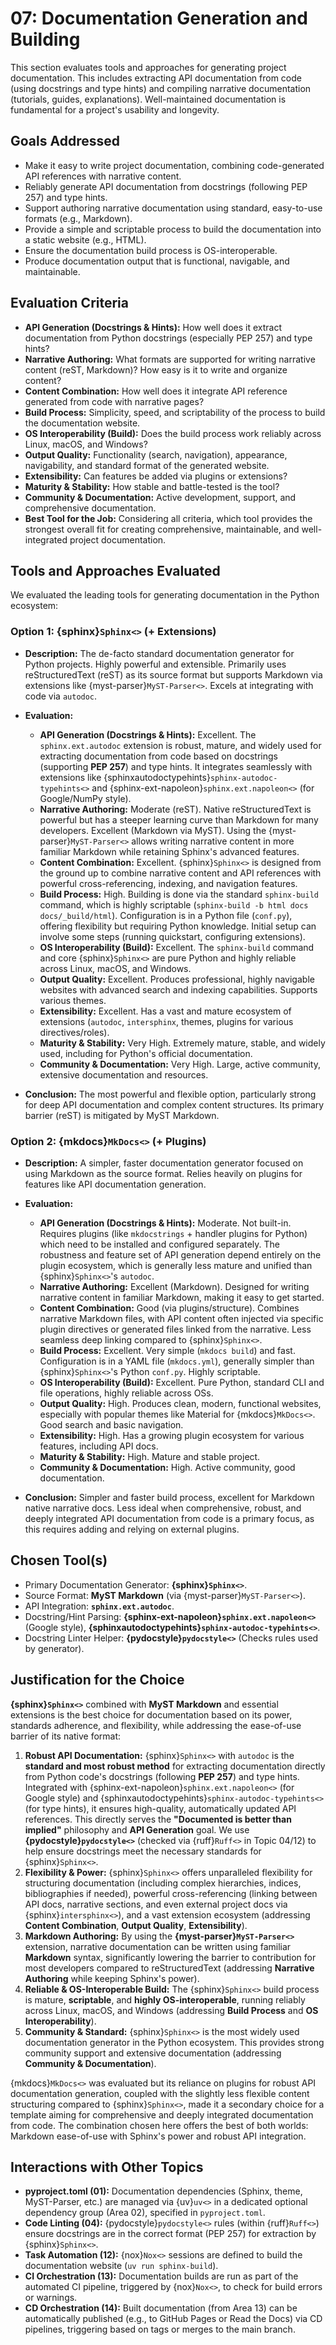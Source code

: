 # 07: Documentation Generation and Building

This section evaluates tools and approaches for generating project documentation. This includes extracting API documentation from code (using docstrings and type hints) and compiling narrative documentation (tutorials, guides, explanations). Well-maintained documentation is fundamental for a project's usability and longevity.

## Goals Addressed

- Make it easy to write project documentation, combining code-generated API references with narrative content.
- Reliably generate API documentation from docstrings (following PEP 257) and type hints.
- Support authoring narrative documentation using standard, easy-to-use formats (e.g., Markdown).
- Provide a simple and scriptable process to build the documentation into a static website (e.g., HTML).
- Ensure the documentation build process is OS-interoperable.
- Produce documentation output that is functional, navigable, and maintainable.

## Evaluation Criteria

- **API Generation (Docstrings & Hints):** How well does it extract documentation from Python docstrings (especially PEP 257) and type hints?
- **Narrative Authoring:** What formats are supported for writing narrative content (reST, Markdown)? How easy is it to write and organize content?
- **Content Combination:** How well does it integrate API reference generated from code with narrative pages?
- **Build Process:** Simplicity, speed, and scriptability of the process to build the documentation website.
- **OS Interoperability (Build):** Does the build process work reliably across Linux, macOS, and Windows?
- **Output Quality:** Functionality (search, navigation), appearance, navigability, and standard format of the generated website.
- **Extensibility:** Can features be added via plugins or extensions?
- **Maturity & Stability:** How stable and battle-tested is the tool?
- **Community & Documentation:** Active development, support, and comprehensive documentation.
- **Best Tool for the Job:** Considering all criteria, which tool provides the strongest overall fit for creating comprehensive, maintainable, and well-integrated project documentation.

## Tools and Approaches Evaluated

We evaluated the leading tools for generating documentation in the Python ecosystem:

### Option 1: {sphinx}`Sphinx<>` (+ Extensions)

- **Description:** The de-facto standard documentation generator for Python projects. Highly powerful and extensible. Primarily uses reStructuredText (reST) as its source format but supports Markdown via extensions like {myst-parser}`MyST-Parser<>`. Excels at integrating with code via `autodoc`.
- **Evaluation:**

  - **API Generation (Docstrings & Hints):** Excellent. The `sphinx.ext.autodoc` extension is robust, mature, and widely used for extracting documentation from code based on docstrings (supporting **PEP 257**) and type hints. It integrates seamlessly with extensions like {sphinxautodoctypehints}`sphinx-autodoc-typehints<>` and {sphinx-ext-napoleon}`sphinx.ext.napoleon<>` (for Google/NumPy style).
  - **Narrative Authoring:** Moderate (reST). Native reStructuredText is powerful but has a steeper learning curve than Markdown for many developers. Excellent (Markdown via MyST). Using the {myst-parser}`MyST-Parser<>` allows writing narrative content in more familiar Markdown while retaining Sphinx's advanced features.
  - **Content Combination:** Excellent. {sphinx}`Sphinx<>` is designed from the ground up to combine narrative content and API references with powerful cross-referencing, indexing, and navigation features.
  - **Build Process:** High. Building is done via the standard `sphinx-build` command, which is highly scriptable (`sphinx-build -b html docs docs/_build/html`). Configuration is in a Python file (`conf.py`), offering flexibility but requiring Python knowledge. Initial setup can involve some steps (running quickstart, configuring extensions).
  - **OS Interoperability (Build):** Excellent. The `sphinx-build` command and core {sphinx}`Sphinx<>` are pure Python and highly reliable across Linux, macOS, and Windows.
  - **Output Quality:** Excellent. Produces professional, highly navigable websites with advanced search and indexing capabilities. Supports various themes.
  - **Extensibility:** Excellent. Has a vast and mature ecosystem of extensions (`autodoc`, `intersphinx`, themes, plugins for various directives/roles).
  - **Maturity & Stability:** Very High. Extremely mature, stable, and widely used, including for Python's official documentation.
  - **Community & Documentation:** Very High. Large, active community, extensive documentation and resources.

- **Conclusion:** The most powerful and flexible option, particularly strong for deep API documentation and complex content structures. Its primary barrier (reST) is mitigated by MyST Markdown.

### Option 2: {mkdocs}`MkDocs<>` (+ Plugins)

- **Description:** A simpler, faster documentation generator focused on using Markdown as the source format. Relies heavily on plugins for features like API documentation generation.
- **Evaluation:**

  - **API Generation (Docstrings & Hints):** Moderate. Not built-in. Requires plugins (like `mkdocstrings` + handler plugins for Python) which need to be installed and configured separately. The robustness and feature set of API generation depend entirely on the plugin ecosystem, which is generally less mature and unified than {sphinx}`Sphinx<>`'s `autodoc`.
  - **Narrative Authoring:** Excellent (Markdown). Designed for writing narrative content in familiar Markdown, making it easy to get started.
  - **Content Combination:** Good (via plugins/structure). Combines narrative Markdown files, with API content often injected via specific plugin directives or generated files linked from the narrative. Less seamless deep linking compared to {sphinx}`Sphinx<>`.
  - **Build Process:** Excellent. Very simple (`mkdocs build`) and fast. Configuration is in a YAML file (`mkdocs.yml`), generally simpler than {sphinx}`Sphinx<>`'s Python `conf.py`. Highly scriptable.
  - **OS Interoperability (Build):** Excellent. Pure Python, standard CLI and file operations, highly reliable across OSs.
  - **Output Quality:** High. Produces clean, modern, functional websites, especially with popular themes like Material for {mkdocs}`MkDocs<>`. Good search and basic navigation.
  - **Extensibility:** High. Has a growing plugin ecosystem for various features, including API docs.
  - **Maturity & Stability:** High. Mature and stable project.
  - **Community & Documentation:** High. Active community, good documentation.

- **Conclusion:** Simpler and faster build process, excellent for Markdown native narrative docs. Less ideal when comprehensive, robust, and deeply integrated API documentation from code is a primary focus, as this requires adding and relying on external plugins.

## Chosen Tool(s)

- Primary Documentation Generator: **{sphinx}`Sphinx<>`**.
- Source Format: **MyST Markdown** (via {myst-parser}`MyST-Parser<>`).
- API Integration: **`sphinx.ext.autodoc`**.
- Docstring/Hint Parsing: **{sphinx-ext-napoleon}`sphinx.ext.napoleon<>`** (Google style), **{sphinxautodoctypehints}`sphinx-autodoc-typehints<>`**.
- Docstring Linter Helper: **{pydocstyle}`pydocstyle<>`** (Checks rules used by generator).

## Justification for the Choice

**{sphinx}`Sphinx<>`** combined with **MyST Markdown** and essential extensions is the best choice for documentation based on its power, standards adherence, and flexibility, while addressing the ease-of-use barrier of its native format:

1.  **Robust API Documentation:** {sphinx}`Sphinx<>` with `autodoc` is the **standard and most robust method** for extracting documentation directly from Python code's docstrings (following **PEP 257**) and type hints. Integrated with {sphinx-ext-napoleon}`sphinx.ext.napoleon<>` (for Google style) and {sphinxautodoctypehints}`sphinx-autodoc-typehints<>` (for type hints), it ensures high-quality, automatically updated API references. This directly serves the **"Documented is better than implied"** philosophy and **API Generation** goal. We use **{pydocstyle}`pydocstyle<>`** (checked via {ruff}`Ruff<>` in Topic 04/12) to help ensure docstrings meet the necessary standards for {sphinx}`Sphinx<>`.
2.  **Flexibility & Power:** {sphinx}`Sphinx<>` offers unparalleled flexibility for structuring documentation (including complex hierarchies, indices, bibliographies if needed), powerful cross-referencing (linking between API docs, narrative sections, and even external project docs via {sphinx}`intersphinx<>`), and a vast extension ecosystem (addressing **Content Combination**, **Output Quality**, **Extensibility**).
3.  **Markdown Authoring:** By using the **{myst-parser}`MyST-Parser<>`** extension, narrative documentation can be written using familiar **Markdown** syntax, significantly lowering the barrier to contribution for most developers compared to reStructuredText (addressing **Narrative Authoring** while keeping Sphinx's power).
4.  **Reliable & OS-Interoperable Build:** The {sphinx}`Sphinx<>` build process is mature, **scriptable**, and **highly OS-interoperable**, running reliably across Linux, macOS, and Windows (addressing **Build Process** and **OS Interoperability**).
5.  **Community & Standard:** {sphinx}`Sphinx<>` is the most widely used documentation generator in the Python ecosystem. This provides strong community support and extensive documentation (addressing **Community & Documentation**).

{mkdocs}`MkDocs<>` was evaluated but its reliance on plugins for robust API documentation generation, coupled with the slightly less flexible content structuring compared to {sphinx}`Sphinx<>`, made it a secondary choice for a template aiming for comprehensive and deeply integrated documentation from code. The combination chosen here offers the best of both worlds: Markdown ease-of-use with Sphinx's power and robust API integration.

## Interactions with Other Topics

- **pyproject.toml (01):** Documentation dependencies (Sphinx, theme, MyST-Parser, etc.) are managed via {uv}`uv<>` in a dedicated optional dependency group (Area 02), specified in `pyproject.toml`.
- **Code Linting (04):** {pydocstyle}`pydocstyle<>` rules (within {ruff}`Ruff<>`) ensure docstrings are in the correct format (PEP 257) for extraction by {sphinx}`Sphinx<>`.
- **Task Automation (12):** {nox}`Nox<>` sessions are defined to build the documentation website (`uv run sphinx-build`).
- **CI Orchestration (13):** Documentation builds are run as part of the automated CI pipeline, triggered by {nox}`Nox<>`, to check for build errors or warnings.
- **CD Orchestration (14):** Built documentation (from Area 13) can be automatically published (e.g., to GitHub Pages or Read the Docs) via CD pipelines, triggering based on tags or merges to the main branch.
